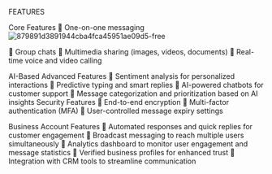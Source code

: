 
FEATURES 

Core Features 
 One-on-one messaging ![879891d3891944cba4fca45951ae09d5-free](https://github.com/user-attachments/assets/1ca88921-fe5f-4fc3-ab13-0bc4d5b2b2ec)

 Group chats 
 Multimedia sharing (images, videos, documents) 
 Real-time voice and video calling 

AI-Based Advanced Features 
 Sentiment analysis for personalized interactions 
 Predictive typing and smart replies 
 AI-powered chatbots for customer support 
 Message categorization and prioritization based on AI insights 
Security Features 
 End-to-end encryption 
 Multi-factor authentication (MFA) 
 User-controlled message expiry settings 

Business Account Features 
 Automated responses and quick replies for customer engagement 
 Broadcast messaging to reach multiple users simultaneously 
 Analytics dashboard to monitor user engagement and message statistics 
 Verified business profiles for enhanced trust 
 Integration with CRM tools to streamline communication 
